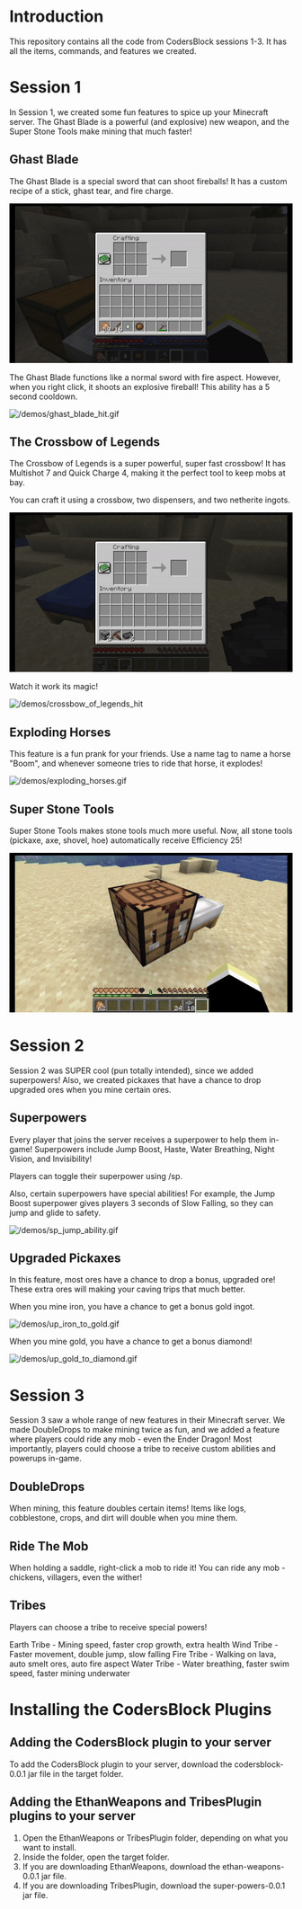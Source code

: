 # Introduction

This repository contains all the code from CodersBlock sessions 1-3. It has all the items, commands, and features we created.

# Session 1

In Session 1, we created some fun features to spice up your Minecraft server. The Ghast Blade is a powerful (and explosive) new weapon,
and the Super Stone Tools make mining that much faster!

## Ghast Blade

The Ghast Blade is a special sword that can shoot fireballs!
It has a custom recipe of a stick, ghast tear, and fire charge.

![/demos/ghast_blade_crafting.gif](/demos/ghast_blade_crafting.gif)

The Ghast Blade functions like a normal sword with fire aspect.
However, when you right click, it shoots an explosive fireball!
This ability has a 5 second cooldown.

![/demos/ghast_blade_hit.gif](/demos/ghast_blade_hit.gif)

## The Crossbow of Legends

The Crossbow of Legends is a super powerful, super fast crossbow!
It has Multishot 7 and Quick Charge 4, making it the perfect tool to keep mobs at bay.

You can craft it using a crossbow, two dispensers, and two netherite ingots.

![/demos/crossbow_of_legends_craft](/demos/crossbow_of_legends_craft.gif)

Watch it work its magic!

![/demos/crossbow_of_legends_hit](/demos/crossbow_of_legends_hit.gif)

## Exploding Horses

This feature is a fun prank for your friends. Use a name tag to name a horse "Boom",
and whenever someone tries to ride that horse, it explodes!

![/demos/exploding_horses.gif](/demos/exploding_horses.gif)

## Super Stone Tools

Super Stone Tools makes stone tools much more useful. Now, all stone tools
(pickaxe, axe, shovel, hoe) automatically receive Efficiency 25!

![/demos/super_stone_tools.gif](/demos/super_stone_tools.gif)

# Session 2

Session 2 was SUPER cool (pun totally intended), since we added superpowers! Also, we created pickaxes that 
have a chance to drop upgraded ores when you mine certain ores.

## Superpowers

Every player that joins the server receives a superpower to help them in-game!
Superpowers include Jump Boost, Haste, Water Breathing, Night Vision, and Invisibility!

Players can toggle their superpower using /sp.

Also, certain superpowers have special abilities! For example, the Jump Boost superpower gives players 3 seconds of
Slow Falling, so they can jump and glide to safety.

![/demos/sp_jump_ability.gif](/demos/sp_jump_ability.gif)

## Upgraded Pickaxes

In this feature, most ores have a chance to drop a bonus, upgraded ore!
These extra ores will making your caving trips that much better.

When you mine iron, you have a chance to get a bonus gold ingot.

![/demos/up_iron_to_gold.gif](/demos/up_iron_to_gold.gif)

When you mine gold, you have a chance to get a bonus diamond!

![/demos/up_gold_to_diamond.gif](/demos/up_gold_to_diamond.gif)

# Session 3

Session 3 saw a whole range of new features in their Minecraft server. We made DoubleDrops to make mining twice as fun, 
and we added a feature where players could ride any mob - even the Ender Dragon! Most importantly, players could choose a tribe
to receive custom abilities and powerups in-game.

## DoubleDrops

When mining, this feature doubles certain items! Items like logs, cobblestone, crops, and dirt will double when you mine them.

## Ride The Mob

When holding a saddle, right-click a mob to ride it! You can ride any mob - chickens, villagers, even the wither!

## Tribes

Players can choose a tribe to receive special powers!

Earth Tribe - Mining speed, faster crop growth, extra health
Wind Tribe - Faster movement, double jump, slow falling
Fire Tribe - Walking on lava, auto smelt ores, auto fire aspect
Water Tribe - Water breathing, faster swim speed, faster mining underwater

# Installing the CodersBlock Plugins

## Adding the CodersBlock plugin to your server

To add the CodersBlock plugin to your server, download the codersblock-0.0.1 jar file in the target folder.

## Adding the EthanWeapons and TribesPlugin plugins to your server

1) Open the EthanWeapons or TribesPlugin folder, depending on what you want to install.
2) Inside the folder, open the target folder.
3) If you are downloading EthanWeapons, download the ethan-weapons-0.0.1 jar file.
4) If you are downloading TribesPlugin, download the super-powers-0.0.1 jar file.